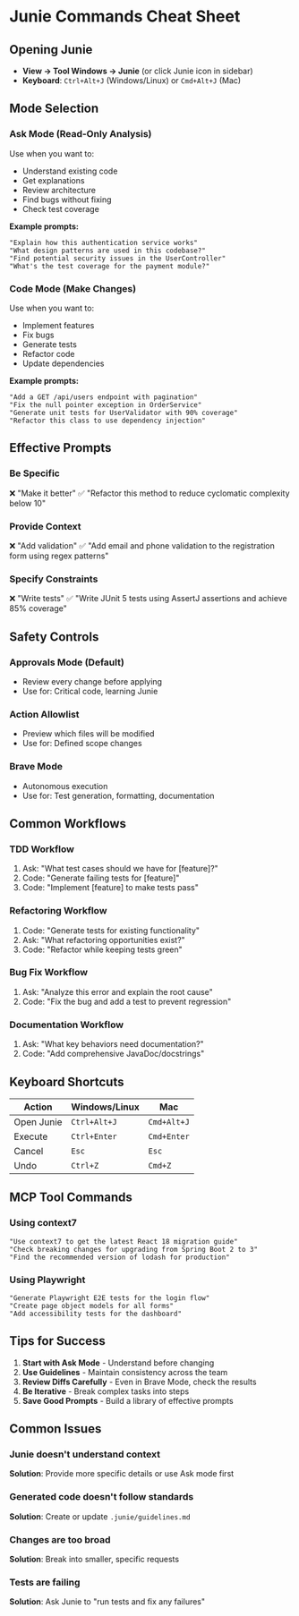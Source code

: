 # Junie Commands Cheat Sheet

## Opening Junie
- **View → Tool Windows → Junie** (or click Junie icon in sidebar)
- **Keyboard**: `Ctrl+Alt+J` (Windows/Linux) or `Cmd+Alt+J` (Mac)

## Mode Selection

### Ask Mode (Read-Only Analysis)
Use when you want to:
- Understand existing code
- Get explanations
- Review architecture
- Find bugs without fixing
- Check test coverage

**Example prompts:**
```
"Explain how this authentication service works"
"What design patterns are used in this codebase?"
"Find potential security issues in the UserController"
"What's the test coverage for the payment module?"
```

### Code Mode (Make Changes)
Use when you want to:
- Implement features
- Fix bugs
- Generate tests
- Refactor code
- Update dependencies

**Example prompts:**
```
"Add a GET /api/users endpoint with pagination"
"Fix the null pointer exception in OrderService"
"Generate unit tests for UserValidator with 90% coverage"
"Refactor this class to use dependency injection"
```

## Effective Prompts

### Be Specific
❌ "Make it better"
✅ "Refactor this method to reduce cyclomatic complexity below 10"

### Provide Context
❌ "Add validation"
✅ "Add email and phone validation to the registration form using regex patterns"

### Specify Constraints
❌ "Write tests"
✅ "Write JUnit 5 tests using AssertJ assertions and achieve 85% coverage"

## Safety Controls

### Approvals Mode (Default)
- Review every change before applying
- Use for: Critical code, learning Junie

### Action Allowlist
- Preview which files will be modified
- Use for: Defined scope changes

### Brave Mode
- Autonomous execution
- Use for: Test generation, formatting, documentation

## Common Workflows

### TDD Workflow
1. Ask: "What test cases should we have for [feature]?"
2. Code: "Generate failing tests for [feature]"
3. Code: "Implement [feature] to make tests pass"

### Refactoring Workflow
1. Code: "Generate tests for existing functionality"
2. Ask: "What refactoring opportunities exist?"
3. Code: "Refactor while keeping tests green"

### Bug Fix Workflow
1. Ask: "Analyze this error and explain the root cause"
2. Code: "Fix the bug and add a test to prevent regression"

### Documentation Workflow
1. Ask: "What key behaviors need documentation?"
2. Code: "Add comprehensive JavaDoc/docstrings"

## Keyboard Shortcuts

| Action | Windows/Linux | Mac |
|--------|--------------|-----|
| Open Junie | `Ctrl+Alt+J` | `Cmd+Alt+J` |
| Execute | `Ctrl+Enter` | `Cmd+Enter` |
| Cancel | `Esc` | `Esc` |
| Undo | `Ctrl+Z` | `Cmd+Z` |

## MCP Tool Commands

### Using context7
```
"Use context7 to get the latest React 18 migration guide"
"Check breaking changes for upgrading from Spring Boot 2 to 3"
"Find the recommended version of lodash for production"
```

### Using Playwright
```
"Generate Playwright E2E tests for the login flow"
"Create page object models for all forms"
"Add accessibility tests for the dashboard"
```

## Tips for Success

1. **Start with Ask Mode** - Understand before changing
2. **Use Guidelines** - Maintain consistency across the team
3. **Review Diffs Carefully** - Even in Brave Mode, check the results
4. **Be Iterative** - Break complex tasks into steps
5. **Save Good Prompts** - Build a library of effective prompts

## Common Issues

### Junie doesn't understand context
**Solution**: Provide more specific details or use Ask mode first

### Generated code doesn't follow standards
**Solution**: Create or update `.junie/guidelines.md`

### Changes are too broad
**Solution**: Break into smaller, specific requests

### Tests are failing
**Solution**: Ask Junie to "run tests and fix any failures"